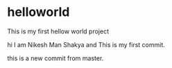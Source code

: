 # helloworld
This is my first hellow world project

hi I am Nikesh Man Shakya and This is my first commit.

this is a new commit from master.